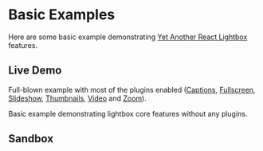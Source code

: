 # Basic Examples

Here are some basic example demonstrating [Yet Another React Lightbox](/)
features.

## Live Demo

Full-blown example with most of the plugins enabled
([Captions](/plugins/captions), [Fullscreen](/plugins/fullscreen),
[Slideshow](/plugins/slideshow), [Thumbnails](/plugins/thumbnails),
[Video](/plugins/video) and [Zoom](/plugins/zoom)).

<AdvancedExample />

Basic example demonstrating lightbox core features without any plugins.

<BasicExample />

## Sandbox

<StackBlitzLink href="edit/yet-another-react-lightbox-examples" file="src/examples/BasicExample.tsx" initialPath="/examples/basic" />
